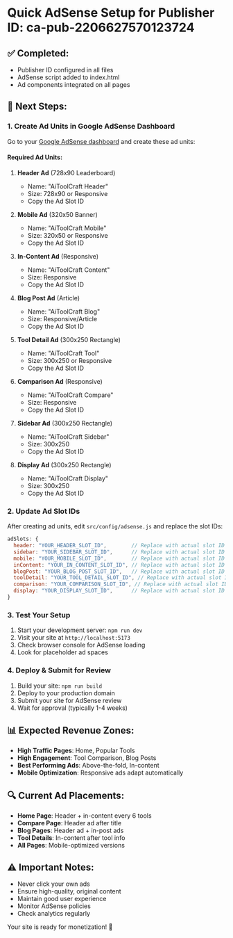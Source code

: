 # Quick AdSense Setup for Publisher ID: ca-pub-2206627570123724

## ✅ Completed:
- Publisher ID configured in all files
- AdSense script added to index.html
- Ad components integrated on all pages

## 🔄 Next Steps:

### 1. Create Ad Units in Google AdSense Dashboard

Go to your [Google AdSense dashboard](https://www.google.com/adsense/) and create these ad units:

#### Required Ad Units:
1. **Header Ad** (728x90 Leaderboard)
   - Name: "AiToolCraft Header"
   - Size: 728x90 or Responsive
   - Copy the Ad Slot ID

2. **Mobile Ad** (320x50 Banner)
   - Name: "AiToolCraft Mobile"
   - Size: 320x50 or Responsive
   - Copy the Ad Slot ID

3. **In-Content Ad** (Responsive)
   - Name: "AiToolCraft Content"
   - Size: Responsive
   - Copy the Ad Slot ID

4. **Blog Post Ad** (Article)
   - Name: "AiToolCraft Blog"
   - Size: Responsive/Article
   - Copy the Ad Slot ID

5. **Tool Detail Ad** (300x250 Rectangle)
   - Name: "AiToolCraft Tool"
   - Size: 300x250 or Responsive
   - Copy the Ad Slot ID

6. **Comparison Ad** (Responsive)
   - Name: "AiToolCraft Compare"
   - Size: Responsive
   - Copy the Ad Slot ID

7. **Sidebar Ad** (300x250 Rectangle)
   - Name: "AiToolCraft Sidebar"
   - Size: 300x250
   - Copy the Ad Slot ID

8. **Display Ad** (300x250 Rectangle)
   - Name: "AiToolCraft Display"
   - Size: 300x250
   - Copy the Ad Slot ID

### 2. Update Ad Slot IDs

After creating ad units, edit `src/config/adsense.js` and replace the slot IDs:

```javascript
adSlots: {
  header: "YOUR_HEADER_SLOT_ID",        // Replace with actual slot ID
  sidebar: "YOUR_SIDEBAR_SLOT_ID",      // Replace with actual slot ID  
  mobile: "YOUR_MOBILE_SLOT_ID",        // Replace with actual slot ID
  inContent: "YOUR_IN_CONTENT_SLOT_ID", // Replace with actual slot ID
  blogPost: "YOUR_BLOG_POST_SLOT_ID",   // Replace with actual slot ID
  toolDetail: "YOUR_TOOL_DETAIL_SLOT_ID", // Replace with actual slot ID
  comparison: "YOUR_COMPARISON_SLOT_ID", // Replace with actual slot ID
  display: "YOUR_DISPLAY_SLOT_ID",      // Replace with actual slot ID
}
```

### 3. Test Your Setup

1. Start your development server: `npm run dev`
2. Visit your site at `http://localhost:5173`
3. Check browser console for AdSense loading
4. Look for placeholder ad spaces

### 4. Deploy & Submit for Review

1. Build your site: `npm run build`
2. Deploy to your production domain
3. Submit your site for AdSense review
4. Wait for approval (typically 1-4 weeks)

## 📊 Expected Revenue Zones:

- **High Traffic Pages**: Home, Popular Tools
- **High Engagement**: Tool Comparison, Blog Posts  
- **Best Performing Ads**: Above-the-fold, In-content
- **Mobile Optimization**: Responsive ads adapt automatically

## 🔍 Current Ad Placements:

- **Home Page**: Header + in-content every 6 tools
- **Compare Page**: Header ad after title
- **Blog Pages**: Header ad + in-post ads
- **Tool Details**: In-content after tool info
- **All Pages**: Mobile-optimized versions

## ⚠️ Important Notes:

- Never click your own ads
- Ensure high-quality, original content
- Maintain good user experience
- Monitor AdSense policies
- Check analytics regularly

Your site is ready for monetization! 🚀
